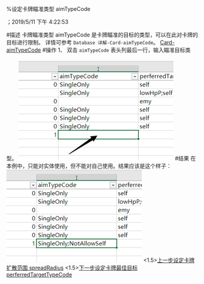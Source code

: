 
%设定卡牌瞄准类型 aimTypeCode

；2019/5/11 下午 4:22:53

#描述
卡牌瞄准类型 aimTypeCode 是卡牌瞄准的目标的类型，可以在此对卡牌的目标进行限制。
详情可参考 `Database 详解-Card-aimTypeCode`。
[Card-aimTypeCode](../../../DATEBASE/CARD/CARD-AIMTYPECODE.html)
#操作
1、 双击 `aimTypeCode` 表头列最后一行，输入瞄准目标类型。
![双击输入](cardnormalaimtypecode~/Images~/CARDNORMALAIMTYPECODE1.png)
#结果
在本例中，只能对实体使用，但不能对自己使用。结果应该是这个样子：
![结果](cardnormalaimtypecode~/Images~/CARDNORMALAIMTYPECODE2.png)
<1.5>[上一步设定卡牌扩散范围 spreadRadius](CARDNORMALSPREADRADIUS.html)
<1.5>[下一步设定卡牌最佳目标 perferredTargetTypeCode](CARDNORMALPERFERREDTARGETTYPECODE.html)